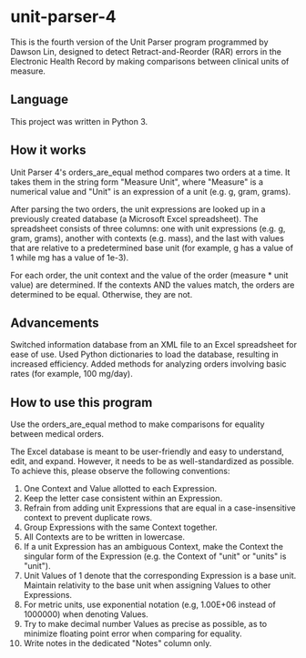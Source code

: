 # unit-parser-4

This is the fourth version of the Unit Parser program programmed by Dawson Lin, designed to detect Retract-and-Reorder (RAR) errors in the 
Electronic Health Record by making comparisons between clinical units of measure. 

## Language
This project was written in Python 3. 

## How it works
Unit Parser 4's orders_are_equal method compares two orders at a time. It takes them in the string form "Measure Unit", where "Measure" is 
a numerical value and "Unit" is an expression of a unit (e.g. g, gram, grams). 

After parsing the two orders, the unit expressions are looked up in a previously created database (a Microsoft Excel spreadsheet). The 
spreadsheet consists of three columns: one with unit expressions (e.g. g, gram, grams), another with contexts (e.g. mass), and the last 
with values that are relative to a predetermined base unit (for example, g has a value of 1 while mg has a value of 1e-3). 

For each order, the unit context and the value of the order (measure * unit value) are determined. If the contexts AND the values match, 
the orders are determined to be equal. Otherwise, they are not. 

## Advancements
Switched information database from an XML file to an Excel spreadsheet for ease of use. 
Used Python dictionaries to load the database, resulting in increased efficiency. 
Added methods for analyzing orders involving basic rates (for example, 100 mg/day). 

## How to use this program
Use the orders_are_equal method to make comparisons for equality between medical orders. 

The Excel database is meant to be user-friendly and easy to understand, edit, and expand. However, it needs to be as well-standardized as possible. To achieve this, please observe the following conventions:
1. One Context and Value allotted to each Expression.
2. Keep the letter case consistent within an Expression.
3. Refrain from adding unit Expressions that are equal in a case-insensitive context to prevent duplicate rows.
4. Group Expressions with the same Context together. 
5. All Contexts are to be written in lowercase.
6. If a unit Expression has an ambiguous Context, make the Context the singular form of the Expression (e.g. the Context of "unit" or "units" is "unit").
7. Unit Values of 1 denote that the corresponding Expression is a base unit. Maintain relativity to the base unit when assigning Values to
other Expressions. 
8. For metric units, use exponential notation (e.g, 1.00E+06 instead of 1000000) when denoting Values.
9. Try to make decimal number Values as precise as possible, as to minimize floating point error when comparing for equality.
10. Write notes in the dedicated "Notes" column only.

